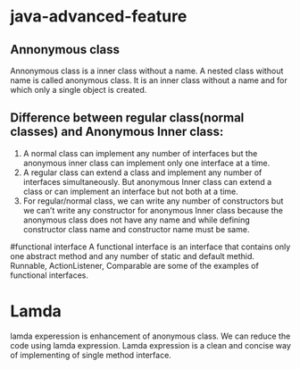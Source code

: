 # java-advanced-feature
## Annonymous class 
Annonymous class is a inner class without a name. A nested class without name is called anonymous class.
It is an inner class without a name and for which only a single object is created.

## Difference between regular class(normal classes) and Anonymous Inner class:

1. A normal class can implement any number of interfaces but the anonymous inner class can implement only one interface at a time.
2. A regular class can extend a class and implement any number of interfaces simultaneously. But anonymous Inner class can extend a class or can implement an interface but not both at a time.
3. For regular/normal class, we can write any number of constructors but we can’t write any constructor for anonymous Inner class because the anonymous class does not have any name and while defining constructor
class name and constructor name must be same.

#functional interface
A functional interface is an interface that contains only one abstract method and any number of static and default methid.
Runnable, ActionListener, Comparable are some of the examples of functional interfaces. 


# Lamda
lamda experession is enhancement of anonymous class.
We can reduce the code using lamda expression.
Lamda expression is a clean and concise way of implementing of single method interface.

